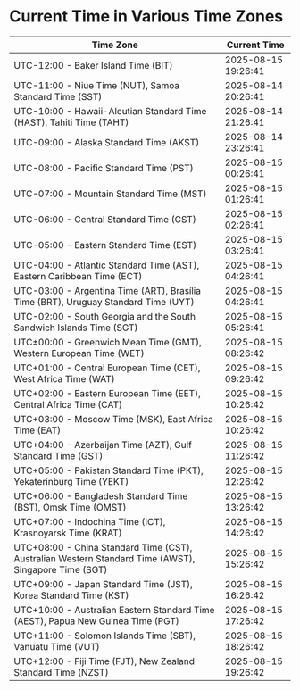# Current Time in Various Time Zones

| Time Zone | Current Time |
|-----------|--------------|
| UTC-12:00 - Baker Island Time (BIT) | 2025-08-15 19:26:41 |
| UTC-11:00 - Niue Time (NUT), Samoa Standard Time (SST) | 2025-08-14 20:26:41 |
| UTC-10:00 - Hawaii-Aleutian Standard Time (HAST), Tahiti Time (TAHT) | 2025-08-14 21:26:41 |
| UTC-09:00 - Alaska Standard Time (AKST) | 2025-08-14 23:26:41 |
| UTC-08:00 - Pacific Standard Time (PST) | 2025-08-15 00:26:41 |
| UTC-07:00 - Mountain Standard Time (MST) | 2025-08-15 01:26:41 |
| UTC-06:00 - Central Standard Time (CST) | 2025-08-15 02:26:41 |
| UTC-05:00 - Eastern Standard Time (EST) | 2025-08-15 03:26:41 |
| UTC-04:00 - Atlantic Standard Time (AST), Eastern Caribbean Time (ECT) | 2025-08-15 04:26:41 |
| UTC-03:00 - Argentina Time (ART), Brasília Time (BRT), Uruguay Standard Time (UYT) | 2025-08-15 04:26:41 |
| UTC-02:00 - South Georgia and the South Sandwich Islands Time (SGT) | 2025-08-15 05:26:41 |
| UTC±00:00 - Greenwich Mean Time (GMT), Western European Time (WET) | 2025-08-15 08:26:42 |
| UTC+01:00 - Central European Time (CET), West Africa Time (WAT) | 2025-08-15 09:26:42 |
| UTC+02:00 - Eastern European Time (EET), Central Africa Time (CAT) | 2025-08-15 10:26:42 |
| UTC+03:00 - Moscow Time (MSK), East Africa Time (EAT) | 2025-08-15 10:26:42 |
| UTC+04:00 - Azerbaijan Time (AZT), Gulf Standard Time (GST) | 2025-08-15 11:26:42 |
| UTC+05:00 - Pakistan Standard Time (PKT), Yekaterinburg Time (YEKT) | 2025-08-15 12:26:42 |
| UTC+06:00 - Bangladesh Standard Time (BST), Omsk Time (OMST) | 2025-08-15 13:26:42 |
| UTC+07:00 - Indochina Time (ICT), Krasnoyarsk Time (KRAT) | 2025-08-15 14:26:42 |
| UTC+08:00 - China Standard Time (CST), Australian Western Standard Time (AWST), Singapore Time (SGT) | 2025-08-15 15:26:42 |
| UTC+09:00 - Japan Standard Time (JST), Korea Standard Time (KST) | 2025-08-15 16:26:42 |
| UTC+10:00 - Australian Eastern Standard Time (AEST), Papua New Guinea Time (PGT) | 2025-08-15 17:26:42 |
| UTC+11:00 - Solomon Islands Time (SBT), Vanuatu Time (VUT) | 2025-08-15 18:26:42 |
| UTC+12:00 - Fiji Time (FJT), New Zealand Standard Time (NZST) | 2025-08-15 19:26:42 |

